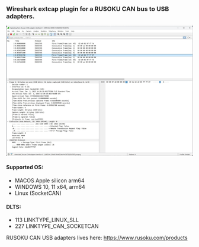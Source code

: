 ### Wireshark extcap plugin for a RUSOKU CAN bus to USB adapters.

![TouCAN_wireshark_1.jpg](Images/TouCAN_wireshark_1.jpg)

#### Supported OS:
- MACOS Apple silicon arm64
- WINDOWS 10, 11 x64, arm64
- Linux (SocketCAN)
#### DLTS:
- 113 LINKTYPE_LINUX_SLL
- 227 LINKTYPE_CAN_SOCKETCAN

RUSOKU CAN USB adapters lives here: <https://www.rusoku.com/products>
